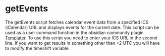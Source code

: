 # getEvents
The getEvents script fetches calendar event data from a specified ICS (iCalendar) URL and displays events for the current date.
This script can be used as a user command function in the obsidian community plugin [Templater](https://silentvoid13.github.io/Templater/). 
To use this script you need to enter your ICS URL in the second line.
If you want to get results in something other than +2 UTC you will have to modify the timeshift variable.

